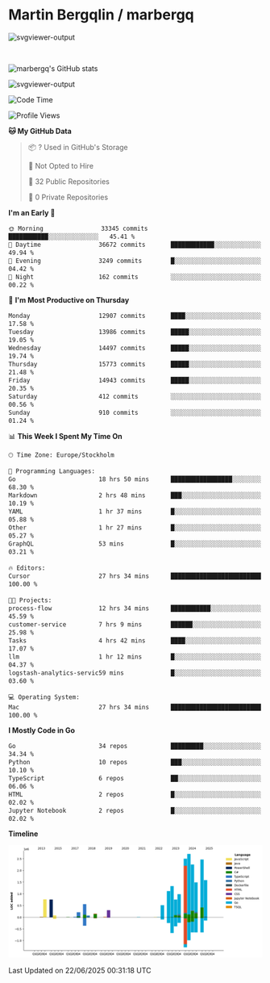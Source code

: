 # Martin Bergqlin / marbergq

![svgviewer-output](https://user-images.githubusercontent.com/2405410/206014777-22d41ecb-c24f-421d-b7d9-bba2cb5bb0de.svg)

<br>

<!--- [![Martin's Week](https://github-readme-stats.vercel.app/api/wakatime?username=marbergq&theme=dark)](https://github.com/anuraghazra/github-readme-stats) -->

![marbergq's GitHub stats](https://github-readme-stats.vercel.app/api?username=marbergq&count_private=true&show_icons=true)

![svgviewer-output](https://wakatime.com/badge/user/3f0a2069-6683-4e19-9a4a-7d21ea815067.svg)

<!--START_SECTION:waka-->
![Code Time](http://img.shields.io/badge/Code%20Time-5%2C190%20hrs%2039%20mins-blue)

![Profile Views](http://img.shields.io/badge/Profile%20Views-0-blue)

**🐱 My GitHub Data** 

> 📦 ? Used in GitHub's Storage 
 > 
> 🚫 Not Opted to Hire
 > 
> 📜 32 Public Repositories 
 > 
> 🔑 0 Private Repositories 
 > 
**I'm an Early 🐤** 

```text
🌞 Morning                33345 commits       ███████████░░░░░░░░░░░░░░   45.41 % 
🌆 Daytime                36672 commits       ████████████░░░░░░░░░░░░░   49.94 % 
🌃 Evening                3249 commits        █░░░░░░░░░░░░░░░░░░░░░░░░   04.42 % 
🌙 Night                  162 commits         ░░░░░░░░░░░░░░░░░░░░░░░░░   00.22 % 
```
📅 **I'm Most Productive on Thursday** 

```text
Monday                   12907 commits       ████░░░░░░░░░░░░░░░░░░░░░   17.58 % 
Tuesday                  13986 commits       █████░░░░░░░░░░░░░░░░░░░░   19.05 % 
Wednesday                14497 commits       █████░░░░░░░░░░░░░░░░░░░░   19.74 % 
Thursday                 15773 commits       █████░░░░░░░░░░░░░░░░░░░░   21.48 % 
Friday                   14943 commits       █████░░░░░░░░░░░░░░░░░░░░   20.35 % 
Saturday                 412 commits         ░░░░░░░░░░░░░░░░░░░░░░░░░   00.56 % 
Sunday                   910 commits         ░░░░░░░░░░░░░░░░░░░░░░░░░   01.24 % 
```


📊 **This Week I Spent My Time On** 

```text
🕑︎ Time Zone: Europe/Stockholm

💬 Programming Languages: 
Go                       18 hrs 50 mins      █████████████████░░░░░░░░   68.30 % 
Markdown                 2 hrs 48 mins       ███░░░░░░░░░░░░░░░░░░░░░░   10.19 % 
YAML                     1 hr 37 mins        █░░░░░░░░░░░░░░░░░░░░░░░░   05.88 % 
Other                    1 hr 27 mins        █░░░░░░░░░░░░░░░░░░░░░░░░   05.27 % 
GraphQL                  53 mins             █░░░░░░░░░░░░░░░░░░░░░░░░   03.21 % 

🔥 Editors: 
Cursor                   27 hrs 34 mins      █████████████████████████   100.00 % 

🐱‍💻 Projects: 
process-flow             12 hrs 34 mins      ███████████░░░░░░░░░░░░░░   45.59 % 
customer-service         7 hrs 9 mins        ██████░░░░░░░░░░░░░░░░░░░   25.98 % 
Tasks                    4 hrs 42 mins       ████░░░░░░░░░░░░░░░░░░░░░   17.07 % 
llm                      1 hr 12 mins        █░░░░░░░░░░░░░░░░░░░░░░░░   04.37 % 
logstash-analytics-servic59 mins             █░░░░░░░░░░░░░░░░░░░░░░░░   03.60 % 

💻 Operating System: 
Mac                      27 hrs 34 mins      █████████████████████████   100.00 % 
```

**I Mostly Code in Go** 

```text
Go                       34 repos            █████████░░░░░░░░░░░░░░░░   34.34 % 
Python                   10 repos            ███░░░░░░░░░░░░░░░░░░░░░░   10.10 % 
TypeScript               6 repos             ██░░░░░░░░░░░░░░░░░░░░░░░   06.06 % 
HTML                     2 repos             █░░░░░░░░░░░░░░░░░░░░░░░░   02.02 % 
Jupyter Notebook         2 repos             █░░░░░░░░░░░░░░░░░░░░░░░░   02.02 % 
```



**Timeline**

![Lines of Code chart](https://raw.githubusercontent.com/marbergq/marbergq/main/assets/bar_graph.png)


 Last Updated on 22/06/2025 00:31:18 UTC
<!--END_SECTION:waka-->
